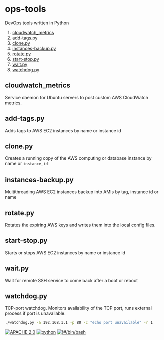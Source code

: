 # ops-tools
DevOps tools written in Python
1. [cloudwatch_metrics](cloudwatch_metrics/)
2. [add-tags.py](#add-tagspy)
3. [clone.py](#clonepy)
4. [instances-backup.py](#instances-backuppy)
5. [rotate.py](#rotatepy)
6. [start-stop.py](#start-stoppy)
7. [wait.py](#waitpy)
8. [watchdog.py](#watchdogpy)


## cloudwatch_metrics
Service daemon for Ubuntu servers to post custom AWS CloudWatch metrics.

## add-tags.py
Adds tags to AWS EC2 instances by name or instance id

## clone.py
Creates a running copy of the AWS computing or database instance by name or `instance_id`

## instances-backup.py
Multithreading AWS EC2 instances backup into AMIs by tag, instance id or name

## rotate.py
Rotates the expiring AWS keys and writes them into the local config files.

## start-stop.py
Starts or stops AWS EC2 instances by name or instance id

## wait.py

Wait for remote SSH service to come back after a boot or reboot

## watchdog.py
TCP-port watchdog. Monitors availability of the TCP port, runs external process if port is unavailable.
```bash
./watchdog.py -a 192.168.1.1 -p 80 -c "echo port unavailable" -r 1
```


[![APACHE 2.0](https://img.shields.io/badge/License-Apache%202.0-brightgreen.svg?longCache=true&style=for-the-badge)](LICENSE)
[![python](https://img.shields.io/badge/Python-3.6-3776AB.svg?logo=python&logoColor=white&longCache=true&style=for-the-badge)](https://www.python.org)
[![!#/bin/bash](https://img.shields.io/badge/-%23!%2Fbin%2Fbash-1f425f.svg?longCache=true&style=for-the-badge)](https://www.gnu.org/software/bash/)
